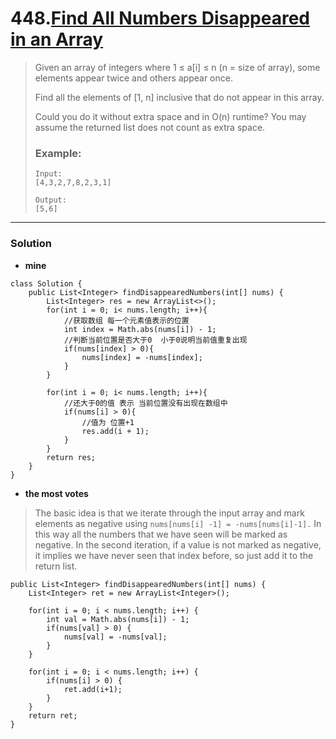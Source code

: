 # 448.[Find All Numbers Disappeared in an Array](https://leetcode.com/problems/find-all-numbers-disappeared-in-an-array/description/)

> Given an array of integers where 1 ≤ a[i] ≤ n (n = size of array), some elements appear twice and others appear once.
>
> Find all the elements of [1, n] inclusive that do not appear in this array.
>
> Could you do it without extra space and in O(n) runtime? You may assume the returned list does not count as extra space.
>
> ### Example:
> ```
> Input:
> [4,3,2,7,8,2,3,1]
>
> Output:
> [5,6]
> ```

---
    
### Solution

* **mine**
```
class Solution {
    public List<Integer> findDisappearedNumbers(int[] nums) {
        List<Integer> res = new ArrayList<>();
        for(int i = 0; i< nums.length; i++){
            //获取数组 每一个元素值表示的位置 
            int index = Math.abs(nums[i]) - 1;
            //判断当前位置是否大于0  小于0说明当前值重复出现
            if(nums[index] > 0){
                nums[index] = -nums[index];
            }
        }
        
        for(int i = 0; i< nums.length; i++){
            //还大于0的值 表示 当前位置没有出现在数组中
            if(nums[i] > 0){
                //值为 位置+1
                res.add(i + 1);
            }    
        }
        return res;
    }
}
```

* **the most votes**

>The basic idea is that we iterate through the input array and mark elements as negative using `nums[nums[i] -1] = -nums[nums[i]-1].` 
In this way all the numbers that we have seen will be marked as negative. 
In the second iteration, if a value is not marked as negative, it implies we have never seen that index before, so just add it to the return list.
```
public List<Integer> findDisappearedNumbers(int[] nums) {
    List<Integer> ret = new ArrayList<Integer>();

    for(int i = 0; i < nums.length; i++) {
        int val = Math.abs(nums[i]) - 1;
        if(nums[val] > 0) {
            nums[val] = -nums[val];
        }
    }

    for(int i = 0; i < nums.length; i++) {
        if(nums[i] > 0) {
            ret.add(i+1);
        }
    }
    return ret;
}
```
